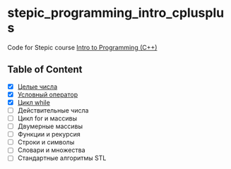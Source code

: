 # stepic_programming_intro_cplusplus

Code for Stepic course [Intro to Programming (C++)][1]

## Table of Content

- [x] [Целые числа](src/module1)
- [x] [Условный оператор](src/module2)
- [x] [Цикл while](src/module3)
- [ ] Действительные числа
- [ ] Цикл for и массивы
- [ ] Двумерные массивы
- [ ] Функции и рекурсия
- [ ] Строки и символы
- [ ] Словари и множества
- [ ] Стандартные алгоритмы STL

 [1]: https://goo.gl/FLGUvL
